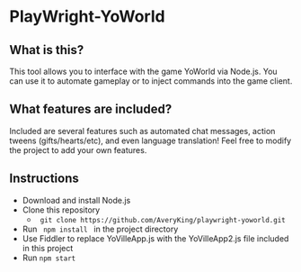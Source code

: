 # PlayWright-YoWorld

<h2>What is this?</h2>
 <p>This tool allows you to interface with the game YoWorld via Node.js. You can use it to automate gameplay or to inject commands into the game client.</p>

<h2> What features are included? </h2>
<p> Included are several features such as automated chat messages, action tweens (gifts/hearts/etc), and even language translation! Feel free to modify the project to add your own features.</p>
<h2>Instructions</h2>
<ul>
 <li> Download and install Node.js </li>
 <li> Clone this repository <ul><li><code> git clone https://github.com/AveryKing/playwright-yoworld.git </code></li></ul> </li>
 <li> Run <code> npm install </code> in the project directory </li>
 <li> Use Fiddler to replace YoVilleApp.js with the YoVilleApp2.js file included in this project </li>
 <li> Run <code>npm start</code> </li>
